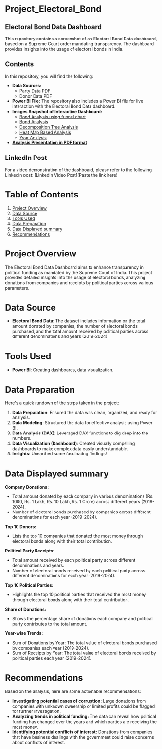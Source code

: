 # Project_Electoral_Bond
## Electoral Bond Data Dashboard

This repository contains a screenshot of an Electoral Bond Data dashboard, based on a Supreme Court order mandating transparency. The dashboard provides insights into the usage of electoral bonds in India.

## Contents
In this repository, you will find the following:

- **Data Sources:**
  - Party Data PDF
  - Donor Data PDF
- **Power BI File:** The repository also includes a Power BI file for live interaction with the Electoral Bond Data dashboard.
- **Images Snapshot of Interactive Dashboard:**
  - [Bond Analysis using funnel chart](https://github.com/Karan-work-24/Project_Electoral_Bond/blob/main/Bond%20Project/Bond%20Analysis%20using%20funnel%20chart.png)
  - [Bond Analysis](https://github.com/Karan-work-24/Project_Electoral_Bond/blob/main/Bond%20Project/Bond%20Analysis.png)
  - [Decomposition Tree Analysis](https://github.com/Karan-work-24/Project_Electoral_Bond/blob/main/Bond%20Project/Decomposition%20Tree%20Analysis.png)
  - [Heat Map Based Analysis](https://github.com/Karan-work-24/Project_Electoral_Bond/blob/main/Bond%20Project/Heat%20Map%20Based%20Analysis.png)
  - [Year Analysis](https://github.com/Karan-work-24/Project_Electoral_Bond/blob/main/Bond%20Project/Year%20analysis.png)
- **[Analysis Presentation in PDF format](https://github.com/Karan-work-24/Project_Electoral_Bond/blob/main/Bond%20Project/Bond-Analysis.pdf)** 

## LinkedIn Post
For a video demonstration of the dashboard, please refer to the following LinkedIn post:
[LinkedIn Video Post](Paste the link here)

# Table of Contents
1. [Project Overview](#project-overview)
2. [Data Source](#data-source)
3. [Tools Used](#tools-used)
4. [Data Preparation](#data-preparation)
5. [Data Displayed summary](#DataDisplayedsummary)
6. [Recommendations](#recommendations)

# Project Overview
The Electoral Bond Data Dashboard aims to enhance transparency in political funding as mandated by the Supreme Court of India. This project provides detailed insights into the usage of electoral bonds, analyzing donations from companies and receipts by political parties across various parameters.

# Data Source
- **Electoral Bond Data**: The dataset includes information on the total amount donated by companies, the number of electoral bonds purchased, and the total amount received by political parties across different denominations and years (2019-2024).

# Tools Used
- **Power BI**: Creating dashboards, data visualization.

# Data Preparation
Here's a quick rundown of the steps taken in the project:
1. **Data Preparation**: Ensured the data was clean, organized, and ready for analysis.
2. **Data Modeling**: Structured the data for effective analysis using Power BI.
3. **Data Analysis (DAX)**: Leveraged DAX functions to dig deep into the numbers.
4. **Data Visualization (Dashboard)**: Created visually compelling dashboards to make complex data easily understandable.
5. **Insights**: Unearthed some fascinating findings!

# Data Displayed summary

**Company Donations:**
- Total amount donated by each company in various denominations (Rs. 1000, Rs. 1 Lakh, Rs. 10 Lakh, Rs. 1 Crore) across different years (2019-2024).
- Number of electoral bonds purchased by companies across different denominations for each year (2019-2024).

**Top 10 Donors:** 
- Lists the top 10 companies that donated the most money through electoral bonds along with their total contribution.

**Political Party Receipts:**
- Total amount received by each political party across different denominations and years.
- Number of electoral bonds received by each political party across different denominations for each year (2019-2024).

**Top 10 Political Parties:**
- Highlights the top 10 political parties that received the most money through electoral bonds along with their total contribution.

**Share of Donations:**
- Shows the percentage share of donations each company and political party contributes to the total amount.

**Year-wise Trends:**
- Sum of Donations by Year: The total value of electoral bonds purchased by companies each year (2019-2024).
- Sum of Receipts by Year: The total value of electoral bonds received by political parties each year (2019-2024).

# Recommendations
Based on the analysis, here are some actionable recommendations:

- **Investigating potential cases of corruption:** Large donations from companies with unknown ownership or limited profits could be flagged for further investigation.
- **Analyzing trends in political funding:** The data can reveal how political funding has changed over the years and which parties are receiving the most money.
- **Identifying potential conflicts of interest:** Donations from companies that have business dealings with the government could raise concerns about conflicts of interest.
